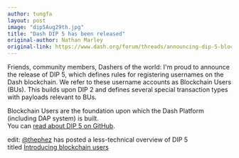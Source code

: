 ```yaml
---
author: tungfa
layout: post
image: "dip5Aug29th.jpg"
title: "Dash DIP 5 has been released"
original-author: Nathan Marley
original-link: https://www.dash.org/forum/threads/announcing-dip-5-blockchain-users.40361/
---
```




Friends, community members, Dashers of the world: I'm proud to announce the release of DIP 5, which defines rules for registering usernames on the Dash blockchain. We refer to these username accounts as Blockchain Users (BUs). This builds upon DIP 2 and defines several special transaction types with payloads relevant to BUs.

Blockchain Users are the foundation upon which the Dash Platform (including DAP system) is built.\
You can [read about DIP 5 on GitHub](https://github.com/dashpay/dips/blob/master/dip-0005.md).

edit: [@thephez](https://www.dash.org/forum/members/4665/) has posted a less-technical overview of DIP 5 titled [Introducing blockchain users](https://blog.dash.org/introducing-blockchain-users-428d87a1e87a)
